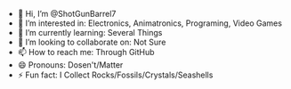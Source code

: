 - 👋 Hi, I’m @ShotGunBarrel7
- 👀 I’m interested in: Electronics, Animatronics, Programing, Video Games
- 🌱 I’m currently learning: Several Things
- 💞️ I’m looking to collaborate on: Not Sure
- 📫 How to reach me: Through GitHub
- 😄 Pronouns: Dosen't/Matter
- ⚡ Fun fact: I Collect Rocks/Fossils/Crystals/Seashells

<!---
ShotGunBarrel7/ShotGunBarrel7 is a ✨ special ✨ repository because its `README.md` (this file) appears on your GitHub profile.
You can click the Preview link to take a look at your changes.
--->

